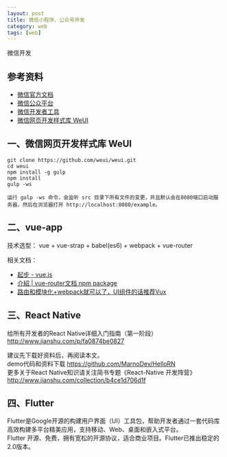 ```yaml
---
layout: post
title: 微信小程序、公众号开发
category: web
tags: [web]
---
```


微信开发

## 参考资料
- [微信官方文档](https://developers.weixin.qq.com/miniprogram/dev/framework/structure.html)
- [微信公众平台](https://mp.weixin.qq.com/)
- [微信开发者工具](https://mp.weixin.qq.com/debug/cgi-bin/webdebugger/download?from=mpwiki&os=x64)
- [微信网页开发样式库 WeUI](https://github.com/weui/weui.git)

## 一、微信网页开发样式库 WeUI
``` 
git clone https://github.com/weui/weui.git  
cd weui  
npm install -g gulp  
npm install  
gulp -ws  

运行 gulp -ws 命令，会监听 src 目录下所有文件的变更，并且默认会在8080端口启动服务器，然后在浏览器打开 http://localhost:8080/example。
```

## 二、vue-app
技术选型：
vue + vue-strap + babel(es6) + webpack + vue-router

相关文档：
- [起步 - vue.js](https://cn.vuejs.org/)
- [介紹 | vue-router文档 npm package](https://router.vuejs.org/zh/)
- [路由和模块化+webpack就可以了，UI组件的话推荐Vux](https://vux.li/#!/)

## 三、React Native
给所有开发者的React Native详细入门指南（第一阶段）  
http://www.jianshu.com/p/fa0874be0827

建议先下载好资料后，再阅读本文。  
demo代码和资料下载 https://github.com/MarnoDev/HelloRN  
更多关于React Native知识请关注简书专题《React-Native 开发阵营》 http://www.jianshu.com/collection/b4ce1d706d1f

## 四、Flutter
Flutter是Google开源的构建用户界面（UI）工具包，帮助开发者通过一套代码库高效构建多平台精美应用，支持移动、Web、桌面和嵌入式平台。  
Flutter 开源、免费，拥有宽松的开源协议，适合商业项目。Flutter已推出稳定的2.0版本。